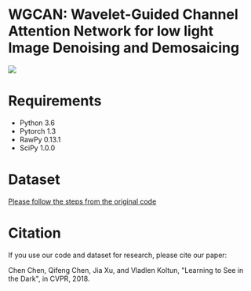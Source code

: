 # WGCAN: Wavelet-Guided Channel Attention Network for low light Image Denoising and Demosaicing
![](https://github.com/cchen156/Learning-to-See-in-the-Dark/blob/master/images/fig1.png)

# Requirements
- Python 3.6
- Pytorch 1.3
- RawPy 0.13.1
- SciPy 1.0.0
# Dataset
[Please follow the steps from the original code](https://github.com/cchen156/Learning-to-See-in-the-Dark)

# Citation
If you use our code and dataset for research, please cite our paper:

Chen Chen, Qifeng Chen, Jia Xu, and Vladlen Koltun, "Learning to See in the Dark", in CVPR, 2018.
